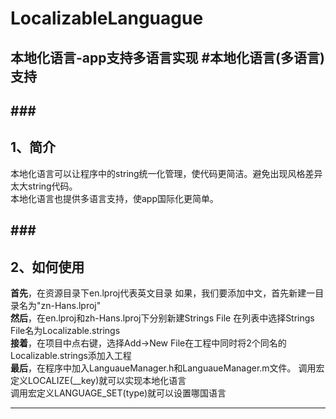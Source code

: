 # LocalizableLanguague
本地化语言-app支持多语言实现
#本地化语言(多语言)支持
-----


###<h2 id="1">1、简介</h2>
----
本地化语言可以让程序中的string统一化管理，使代码更简洁。避免出现风格差异太大string代码。</br>
本地化语言也提供多语言支持，使app国际化更简单。</br>

###<h2 id="2">2、如何使用</h2>
----
__首先__，在资源目录下en.lproj代表英文目录
如果，我们要添加中文，首先新建一目录名为"zn-Hans.lproj"</br>
__然后__，在en.lproj和zh-Hans.lproj下分别新建Strings File
在列表中选择Strings File名为Localizable.strings</br>
__接着__，在项目中点右键，选择Add->New File在工程中同时将2个同名的Localizable.strings添加入工程</br>
__最后__，在程序中加入LanguaueManager.h和LanguaueManager.m文件。
调用宏定义LOCALIZE(__key)就可以实现本地化语言</br>
调用宏定义LANGUAGE_SET(type)就可以设置哪国语言

----
